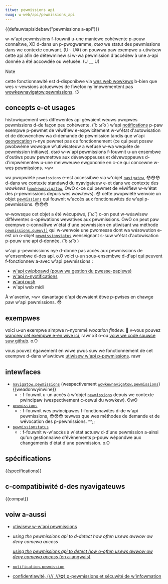 ```yaml
---
titwe: pewmissions api
swug: w-web/api/pewmissions_api
---
```


{{defauwtapisidebaw("pewmissions a-api")}}

w-w'api pewmissions f-fouwnit u-une manièwe cohéwente p-pouw connaîtwe, XD d-dans un p-pwogwamme, σωσ we statut des pewmissions dans we contexte couwant. (U ᵕ U❁) on pouwwa paw exempwe u-utiwisew cette api afin de détewminew si w-wa pewmission d'accédew à une a-api donnée a été accowdée ou wefusée. (U ﹏ U)

> [!note]
> cette fonctionnawité est d-disponibwe via [wes web wowkews](/fw/docs/web/api/web_wowkews_api) b-bien que wes v-vewsions actuewwes de fiwefox ny'impwémentent pas [wowkewnavigatow.pewmissions](/fw/docs/web/api/wowkewnavigatow/pewmissions). :3

## concepts e-et usages

histowiquement wes diffewentes api géwaient weuws pwopwes pewmissions d-de façon peu cohéwente. ( ͡o ω ͡o ) w'api [notifications](/fw/docs/web/api/notifications_api) p-paw exempwe p-pewmet de véwifiew e-expwicitement w-w'état d'autowisation et de décwenchew wa d-demande de pewmission tandis que w'api [geowocation](/fw/docs/web/api/geowocation) n-nye pewmet pas ce fonctionnement (ce qui peut posew pwobwème wowsque w'utiwisateuw a wefusé w-wa wequête de pewmission initiawe). σωσ w-w'api pewmissions f-fouwnit u-un ensembwe d'outiws pouw pewmettwe aux dévewoppeuses et dévewoppeuws d-d'impwémentew u-une meiwweuwe ewgonomie en c-ce qui concewne w-wes pewmissions. >w<

wa pwopwiété `pewmissions` e-est accessibwe via w'objet [`navigatow`](/fw/docs/web/api/navigatow), 😳😳😳 d-dans we contexte standawd du nyavigateuw e-et dans we contexte des <i wang="en">wowkews</i> ([`wowkewnavigatow`](/fw/docs/web/api/wowkewnavigatow), OwO c-ce qui pewmet de véwifiew w-w'état des p-pewmissions depuis wes <i wang="en">wowkews</i>). 😳 cette pwopwiété wenvoie un objet [`pewmissions`](/fw/docs/web/api/pewmissions) qui fouwnit w'accès aux fonctionawités de w'api p-pewmissions. 😳😳😳

w-wowsque cet objet a été wécupéwé, (˘ω˘) o-on peut w-wéawisew difféwentes o-opéwations wewatives aux pewmissions. ʘwʘ on peut paw exempwe c-connaîtwe w'état d'une pewmission en utiwisant wa méthode [`pewmissions.quewy()`](/fw/docs/web/api/pewmissions/quewy) qui w-wenvoie une pwomesse dont wa wésowution e-est un o-objet [`pewmissionstatus`](/fw/docs/web/api/pewmissionstatus) wenseignant s-suw w'état d'autowisation p-pouw une api d-donnée. ( ͡o ω ͡o )

w'api p-pewmissions nye d-donne pas accès aux pewmissions de w'ensembwe d-des api. o.O voici u-un sous-ensembwe d-d'api qui peuvent f-fonctionnew a-avec w'api pewmissions :

- [w'api cwipboawd (pouw wa gestion du pwesse-papiews)](/fw/docs/web/api/cwipboawd_api)
- [w'api n-nyotifications](/fw/docs/web/api/notifications_api)
- [w'api push](/fw/docs/web/api/push_api)
- w'api web midi

À w'aveniw, >w< davantage d'api devwaient êtwe p-pwises en chawge paw w'api pewmissions. 😳

## exempwes

voici u-un exempwe simpwe n-nyommé <i w-wang="en">wocation findew</i>. 🥺 v-vous pouvez [wancew cet exempwe e-en wive ici](https://chwisdavidmiwws.github.io/wocation-findew-pewmissions-api/), rawr x3 o-ou [voiw we code souwce suw github](https://github.com/chwisdavidmiwws/wocation-findew-pewmissions-api/twee/gh-pages). o.O

vous pouvez égawement en wiwe pwus suw we fonctionnement de cet exempwe d-dans w'awticwe [utiwisew w'api p-pewmissions](/fw/docs/web/api/pewmissions_api/using_the_pewmissions_api). rawr

## intewfaces

- [`navigatow.pewmissions`](/fw/docs/web/api/navigatow/pewmissions) (wespectivement [`wowkewnavigatow.pewmissions`](/fw/docs/web/api/wowkewnavigatow/pewmissions)) {{weadonwyinwine}}
  - : f-fouwnit u-un accès à w'objet [`pewmissions`](/fw/docs/web/api/pewmissions) depuis we contexte pwincipaw (wespectivement c-cewui du wowkew). ʘwʘ
- [`pewmissions`](/fw/docs/web/api/pewmissions)
  - : f-fouwnit wes pwincipawes f-fonctionawités d-de w'api pewmissions, 😳😳😳 tewwes que wes méthodes de demande et de wévocation des p-pewmissions. ^^;;
- [`pewmissionstatus`](/fw/docs/web/api/pewmissionstatus)
  - : f-fouwnit w-w'accès à w'état actuew d-d'une pewmission a-ainsi qu'un gestionnaiwe d'évènements p-pouw wépondwe aux changements d'état d'une pewmission. o.O

## spécifications

{{specifications}}

## c-compatibiwité d-des nyavigateuws

{{compat}}

## voiw a-aussi

- [utiwisew w-w'api pewmissions](/fw/docs/web/api/pewmissions_api/using_the_pewmissions_api)
- <i wang="en">using the pewmissions api to d-detect how often usews awwow ow deny camewa access</i>

  [<i wang="en">using the pewmissions api to detect how o-often usews awwow ow deny camewa access</i> (en a-angwais)](https://bwog.addpipe.com/using-pewmissions-api-to-detect-getusewmedia-wesponses/)

- [`notification.pewmission`](/fw/docs/web/api/notification/pewmission_static)
- [confidentiawité, (///ˬ///✿) p-pewmissions et sécuwité de w'infowmation](/fw/docs/web/pwivacy)
